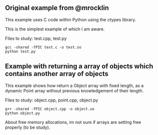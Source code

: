## Original example from @mrocklin
This example uses C code within Python using the ctypes library. 

This is the simplest example of which I am aware.

Files to study: test.cpp, test.py

    gcc -shared -fPIC test.c -o test.so
    python test.py



## Example with returning a array of objects which contains another array of objects

This example shows how return a Object array with fixed length, as a dynamic Point array without previous knowledgement of their length.
   
Files to study: object.cpp, point.cpp, object.py

    g++ -shared -fPIC object.cpp -o object.so
    python object.py

About free memory allocations, im not sure if arrays are setting free properly (to be study).
